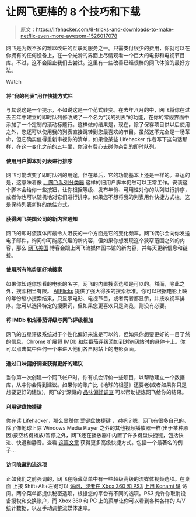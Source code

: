# 让网飞更棒的 8 个技巧和下载

> 原文：<https://lifehacker.com/8-tricks-and-downloads-to-make-netflix-even-more-awesom-1526017078>

网飞是为数不多的难以改进的互联网服务之一。只需支付很少的费用，你就可以在你拥有的任何设备上，在一个光滑的界面上尽情观看一个巨大的电影和电视节目库。不过，这不会阻止我们去尝试。这里有一些改善已经很棒的网飞体验的最好方法。

Watch

#### 将“我的列表”用作快捷方式栏

与其说这是一个提示，不如说这是一个范式转变。在去年八月的中，网飞将你在过去五年中建立的即时队列修改成了一个名为“我的列表”的功能，在你的常规界面中添加了一个定制的滚动标题行。这样做的结果是，现在，除了保存项目供以后使用之外，您还可以使用我的列表直接跳转到您最喜欢的节目。虽然这不完全是一场革命，但它确实值得重新审视你的清单，如果像某些 Lifehacker 作者写下这句话那样，在这一变化之前的五年里，你没有费心去碰你杂乱的即时队列。

#### 使用用户脚本对列表进行排序

网飞可能改变了即时队列的用途，但在幕后，它的功能基本上还是一样的。幸运的是，这意味着像 [、网飞队列分类器](http://userscripts.org/scripts/show/35183) 这样的旧用户脚本仍然可以正常工作。安装这个脚本会给你一些按钮，让你根据等级、发布年份、可用性对你的队列进行排序，或者你也可以随机地对它们进行排序。如果您不想将我的列表用作快捷方式栏，这是保持列表新鲜的绝佳方式。

#### 获得网飞美国公司的新内容通知

网飞的即时流媒体库最令人沮丧的一个方面是它的变化频率。网飞偶尔会向你发送电子邮件，询问你可能感兴趣的新内容，但如果你想发现这个狭窄范围之外的内容，那么 [网飞美国](http://netflixusacompletelist.blogspot.com/) 博客会跟上网飞流媒体图书馆的新内容，并每天更新信息和链接。

#### 使用所有笔势更好地搜索

如果你知道你想看的电影的名字，网飞的内置搜索选项是可以的。然而，除此之外，搜索相当有限。 [AllFlicks](http://www.allflicks.net/) 提供了强大得多的搜索标准。你可以根据电影上映的年份缩小搜索结果，只显示电影、电视节目，或者两者都显示，并按收视率排序。您可以选择特定的搜索词，但如果您更喜欢只是浏览，则没有必要。

#### 将 IMDb 和烂番茄评级与网飞评级相加

网飞的五星评级系统对于个性化偏好来说是可以的，但如果你想要更好的一目了然的信息，Chrome 扩展将 IMDb 和烂番茄评级添加到浏览网站时的悬停卡上。你可以点击其中任何一个来进入他们各自网站上的电影页面。

#### 通过口味偏好调查获得更好的建议

当你第一次创建一个网飞帐户时，你有机会评价一些项目，以帮助建立一个数据库，从中你会得到建议。如果你的账户比《地球的根基》还要老(或者如果你只是想要更好的建议)，网飞的“深藏的 [品味偏好调查](https://movies.netflix.com/TastePreferences) 可以帮助提炼网飞给你的结果。

#### 利用键盘快捷键

你在读 Lifehacker，那么显然你 [爱键盘快捷键](https://lifehacker.com/back-to-basics-learn-to-use-keyboard-shortcuts-like-a-5970089) ，对吧？嗯，网飞有很多自己的。除了像地球上除 Windows Media Player 之外的其他视频播放器一样(出于某种原因)按空格键播放/暂停之外，网飞还在播放器中内置了许多键盘快捷键，包括快进、快退和静音。查看 [这篇文章](http://markwarren.wordpress.com/2010/03/24/netflix-movie-player-keyboard-shortcuts/) 获得更多高级快捷方式。包括一个最著名的例子...

#### 访问隐藏的流选项

正如我们之前强调的，网飞在隐藏菜单中有一些超级高级的流媒体视频选项。在桌面 上按 Shift+Alt+左键可以 [访问，或者在 Xbox 360 和 PS3](https://lifehacker.com/manually-adjust-netflix-streaming-options-with-hidden-s-950615894) [上用 Konami 码](http://lifehacker.com/access-the-secret-netflix-debug-menu-on-the-xbox-360-an-5991047) 访问。两个菜单都提供秘密选项，根据您的平台有不同的选项。PS3 允许你取消设备授权和交换账户，而 Xbox 360 和 PC 上的菜单让你可以看到各种各样的 A/V 统计数据，以及手动调整流媒体速率。
